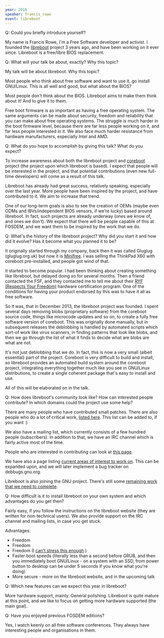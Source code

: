 ```yaml
---
year: 2016
speaker: francis_rowe 
event: libreboot
---
```


Q: Could you briefly introduce yourself? 

My name is Francis Rowe, I'm a Free Software developer and activist. I founded the [libreboot](http://libreboot.org/) project 3 years ago, and have been working on it ever since. Libreboot is a free/libre BIOS replacement.

Q: What will your talk be about, exactly? Why this topic?

My talk will be about libreboot. Why this topic?

Most people who think about free software and want to use it, go install GNU/Linux. This is all well and good, but what about the BIOS?

Most people don't think about the BIOS. Libreboot aims to make them think about it! And to give it to them.

Free boot firmware is as important as having a free operating system. The same arguments can be made about security, freedom and reliability that you can make about free operating systems. The struggle is much harder in the boot firmware level, because there are far less people working on it, and far less people interested in it. We also face much harder resistance from hardware manufacturers, especially Intel and AMD.

Q: What do you hope to accomplish by giving this talk? What do you expect?

To increase awareness about both the libreboot project and [coreboot](https://www.coreboot.org/) project (the project upon which libreboot is based). I expect that people will be interested in the project, and that potential contributions (even new full-time developers) will come as a result of this talk.

Libreboot has already had great success, relatively speaking, especially over the last year. More people have been inspired by the project, and have contributed to it. We aim to increase that trend.

One of our long-term goals is also to see the creation of OEMs (maybe even ODMs and IBVs/independent BIOS vensors, if we're lucky) based around libreboot. In fact, such projects are already underway (ones we know of, and ones we don't). We expect that there will be people capable of this at FOSDEM, and we want them to be inspired by the work that we do.

Q: What's the history of the libreboot project? Why did you start it and how did it evolve? Has it become what you planned it to be?

It originally started through my company, back then it was called Gluglug (gluglug.org.uk) but now it is [Minifree](http://minifree.org). I was selling the ThinkPad X60 with coreboot pre-installed, and people got wind of that.

It started to become popular. I had been thinking about creating something like libreboot, but delayed doing so for several months. Then a friend contacted the FSF, and they contacted me to tell me about their [RYF (Respects Your Freedom)](http://www.fsf.org/resources/hw/endorsement/respects-your-freedom) hardware certification program. One of the conditions for having your product endorsed by this was to have it all as free software.

So it was, that in December 2013, the libreboot project was founded. I spent several days removing blobs (proprietary software) from the coreboot source code, things like microcode updates and so on, to create a fully free software version of coreboot. This was originally done manually, but in subsequent releases the deblobbing is handled by automated scripts which sort-of work like virus scanners, in finding patterns that look like blobs, and then we go through the list of what it finds to decide what are blobs are what are not.

It's not just deblobbing that we do. In fact, this is now a very small (albeit essential) part of the project. Coreboot is very difficult to build and install, so libreboot provides an automated build system around the coreboot project, integrating everything together much like you see in GNU/Linux distributions, to create a single coherent package that's easy to install and use.

All of this will be elaborated on in the talk.

Q: How does libreboot's community look like? How can interested people contribute? In which domains could the project use some help?

There are many people who have contributed small patches. There are also people who do a lot of critical work, [listed here](http://libreboot.org/contrib/). This list can be added to, if you want :)

We also have a mailing list, which currently consists of a few hundred people (subscribers). In addition to that, we have an IRC channel which is fairly active most of the time.

People who are interested in contributing can look at [this page](http://libreboot.org/git/).

We have also a page listing [current areas of interest to work on](http://libreboot.org/docs/tasks.html). This can be expanded upon, and we will later implement a bug tracker on debbugs.gnu.org.

Libreboot is also joining the GNU project. There's still some [remaining work that we need to complete](http://libreboot.org/gnu/).

Q: How difficult is it to install libreboot on your own system and which advantages do you get then?

Fairly easy, if you follow the instructions on the libreboot website (they are written for non-technical users). We also provide support on the IRC channel and mailing lists, in case you get stuck.

Advantages:

  * Freedom
  * Freedom
  * Freedom (I [can't stress this enough](https://www.gnu.org/philosophy/free-sw.html).)
  * Faster boot speeds (literally less than a second before GRUB, and then you immediately boot GNU/Linux - on a system with an SSD, from power button to desktop can be under 5 seconds if you know what you're doing)
  * More secure - more on the libreboot website, and in the upcoming talk

Q: Which new features can we expect this year in libreboot?

More hardware support, mainly. General polishing. Libreboot is quite mature at this point, and we like to focus on getting more hardware supported (the main goal).

Q: Have you enjoyed previous FOSDEM editions?

Yes, I watch keenly on all free software conferences. They always have interesting people and organisations in them.
